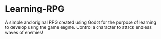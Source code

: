# Learning-RPG
A simple and original RPG created using Godot for the purpose of learning to develop using the game engine. Control a character to attack endless waves of enemies!
